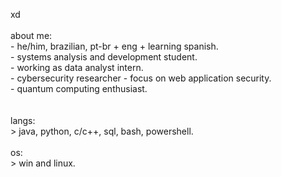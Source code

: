  xd 
      <br>
      <br>
      about me:<br>
             - he/him, brazilian, pt-br + eng + learning spanish.<br>
             - systems analysis and development student.<br>
             - working as data analyst intern.<br>
             - cybersecurity researcher - focus on web application security.<br>
             - quantum computing enthusiast.<br>
      <br>
      <br>
      langs:<br>
          > java, python, c/c++, sql, bash, powershell.
      <br>
      <br>
      os:<br>
        > win and linux.
